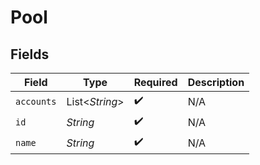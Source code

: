 # Pool


## Fields

| Field              | Type               | Required           | Description        |
| ------------------ | ------------------ | ------------------ | ------------------ |
| `accounts`         | List\<*String*>    | :heavy_check_mark: | N/A                |
| `id`               | *String*           | :heavy_check_mark: | N/A                |
| `name`             | *String*           | :heavy_check_mark: | N/A                |